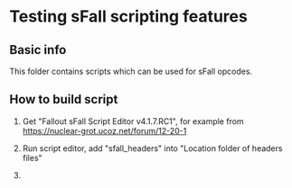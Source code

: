 # Testing sFall scripting features

## Basic info

This folder contains scripts which can be used for sFall opcodes.

## How to build script

1. Get "Fallout sFall Script Editor v4.1.7.RC1", for example from https://nuclear-grot.ucoz.net/forum/12-20-1

2. Run script editor, add "sfall_headers" into "Location folder of headers files"

3.  